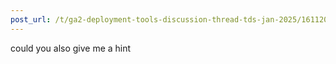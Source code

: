 ```yaml
---
post_url: /t/ga2-deployment-tools-discussion-thread-tds-jan-2025/161120/109
---
```

could you also give me a hint